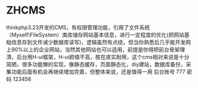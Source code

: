 # ZHCMS
thinkphp3.23开发的CMS，有权限管理功能，引用了文件系统（Myself\FileSystem）类库储存网站基本信息，进行一定程度的优化(把网站基础信息存到文件减少数据库读写)，逻辑虽然有点绕，但当你熟悉后几乎能开发网上90%以上的企业网站，当然其他网站也可以适用，前提是你得把前台骨架理清，后台用H-ui框架，H-ui颜值不高，胜在皮实耐用，这个cms相对来说是十分简陋，很多功能懒的实现，像静态缓存，页面静态化，diy建站，数据库备份，采集功能后面有机会再继续增加完善，但整体来说，还是值得一用
后台账号 777 密码 123456
